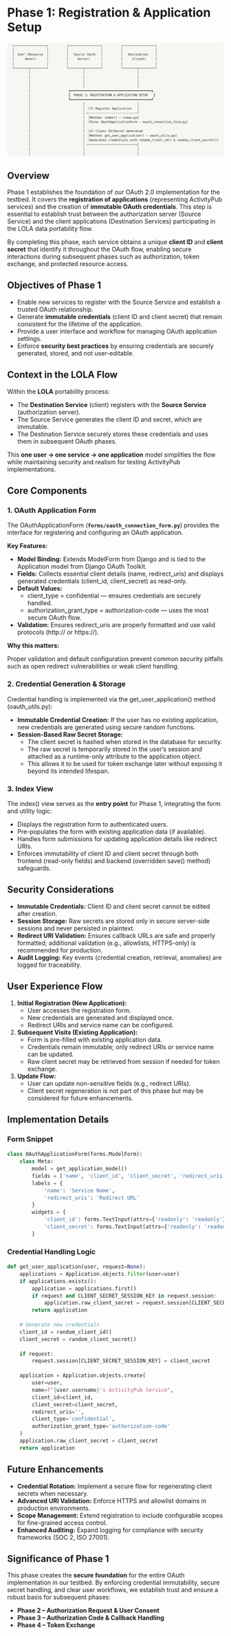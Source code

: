 # **Phase 1: Registration & Application Setup**

![Phase 1](../images/phase-1-registration-and-application-setup.png)

## **Overview**

Phase 1 establishes the foundation of our OAuth 2.0 implementation for the testbed. It covers the **registration of applications** (representing ActivityPub services) and the creation of **immutable OAuth credentials**. This step is essential to establish trust between the authorization server (Source Service) and the client applications (Destination Services) participating in the LOLA data portability flow.

By completing this phase, each service obtains a unique **client ID** and **client secret** that identify it throughout the OAuth flow, enabling secure interactions during subsequent phases such as authorization, token exchange, and protected resource access.

## **Objectives of Phase 1**

- Enable new services to register with the Source Service and establish a trusted OAuth relationship.
- Generate **immutable credentials** (client ID and client secret) that remain consistent for the lifetime of the application.
- Provide a user interface and workflow for managing OAuth application settings.
- Enforce **security best practices** by ensuring credentials are securely generated, stored, and not user-editable.

## **Context in the LOLA Flow**

Within the **LOLA** portability process:

- The **Destination Service** (client) registers with the **Source Service** (authorization server).
- The Source Service generates the client ID and secret, which are immutable.
- The Destination Service securely stores these credentials and uses them in subsequent OAuth phases.

This **one user → one service → one application** model simplifies the flow while maintaining security and realism for testing ActivityPub implementations.

## **Core Components**

### **1. OAuth Application Form**

The OAuthApplicationForm (**`forms/oauth_connection_form.py`**) provides the interface for registering and configuring an OAuth application.

**Key Features:**

- **Model Binding:** Extends ModelForm from Django and is tied to the Application model from Django OAuth Toolkit.
- **Fields:** Collects essential client details (name, redirect_uris) and displays generated credentials (client_id, client_secret) as read-only.
- **Default Values:**
    - client_type = confidential — ensures credentials are securely handled.
    - authorization_grant_type = authorization-code — uses the most secure OAuth flow.
- **Validation:** Ensures redirect_uris are properly formatted and use valid protocols (http:// or https://).

**Why this matters:**

Proper validation and default configuration prevent common security pitfalls such as open redirect vulnerabilities or weak client handling.

### **2. Credential Generation & Storage**

Credential handling is implemented via the get_user_application() method (oauth_utils.py):

- **Immutable Credential Creation:** If the user has no existing application, new credentials are generated using secure random functions.
- **Session-Based Raw Secret Storage:**
    - The client secret is hashed when stored in the database for security.
    - The raw secret is temporarily stored in the user’s session and attached as a runtime-only attribute to the application object.
    - This allows it to be used for token exchange later without exposing it beyond its intended lifespan.

### **3. Index View**

The index() view serves as the **entry point** for Phase 1, integrating the form and utility logic:

- Displays the registration form to authenticated users.
- Pre-populates the form with existing application data (if available).
- Handles form submissions for updating application details like redirect URIs.
- Enforces immutability of client ID and client secret through both frontend (read-only fields) and backend (overridden save() method) safeguards.

## **Security Considerations**

- **Immutable Credentials:** Client ID and client secret cannot be edited after creation.
- **Session Storage:** Raw secrets are stored only in secure server-side sessions and never persisted in plaintext.
- **Redirect URI Validation:** Ensures callback URLs are safe and properly formatted; additional validation (e.g., allowlists, HTTPS-only) is recommended for production.
- **Audit Logging:** Key events (credential creation, retrieval, anomalies) are logged for traceability.

## **User Experience Flow**

1. **Initial Registration (New Application):**
    - User accesses the registration form.
    - New credentials are generated and displayed once.
    - Redirect URIs and service name can be configured.
2. **Subsequent Visits (Existing Application):**
    - Form is pre-filled with existing application data.
    - Credentials remain immutable; only redirect URIs or service name can be updated.
    - Raw client secret may be retrieved from session if needed for token exchange.
3. **Update Flow:**
    - User can update non-sensitive fields (e.g., redirect URIs).
    - Client secret regeneration is not part of this phase but may be considered for future enhancements.

## **Implementation Details**

### **Form Snippet**

```python
class OAuthApplicationForm(forms.ModelForm):
    class Meta:
        model = get_application_model()
        fields = ['name', 'client_id', 'client_secret', 'redirect_uris']
        labels = {
            'name': 'Service Name',
            'redirect_uris': 'Redirect URL'
        }
        widgets = {
            'client_id': forms.TextInput(attrs={'readonly': 'readonly'}),
            'client_secret': forms.TextInput(attrs={'readonly': 'readonly'}),
        }
```

### **Credential Handling Logic**

```python
def get_user_application(user, request=None):
    applications = Application.objects.filter(user=user)
    if applications.exists():
        application = applications.first()
        if request and CLIENT_SECRET_SESSION_KEY in request.session:
            application.raw_client_secret = request.session[CLIENT_SECRET_SESSION_KEY]
        return application

    # Generate new credentials
    client_id = random_client_id()
    client_secret = random_client_secret()

    if request:
        request.session[CLIENT_SECRET_SESSION_KEY] = client_secret

    application = Application.objects.create(
        user=user,
        name=f"{user.username}'s ActivityPub Service",
        client_id=client_id,
        client_secret=client_secret,
        redirect_uris='',
        client_type='confidential',
        authorization_grant_type='authorization-code'
    )
    application.raw_client_secret = client_secret
    return application
```

## **Future Enhancements**

- **Credential Rotation:** Implement a secure flow for regenerating client secrets when necessary.
- **Advanced URI Validation:** Enforce HTTPS and allowlist domains in production environments.
- **Scope Management:** Extend registration to include configurable scopes for fine-grained access control.
- **Enhanced Auditing:** Expand logging for compliance with security frameworks (SOC 2, ISO 27001).

## **Significance of Phase 1**

This phase creates the **secure foundation** for the entire OAuth implementation in our testbed. By enforcing credential immutability, secure secret handling, and clear user workflows, we establish trust and ensure a robust basis for subsequent phases:

- **Phase 2 – Authorization Request & User Consent**
- **Phase 3 – Authorization Code & Callback Handling**
- **Phase 4 – Token Exchange**
